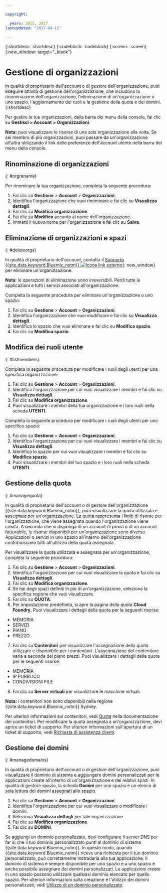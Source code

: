 ```yaml
---

copyright:

  years: 2015, 2017
lastupdated: "2017-04-11"

---
```


{:shortdesc: .shortdesc}
{:codeblock: .codeblock}
{:screen: .screen}
{:new_window: target="_blank"}

# Gestione di organizzazioni
In qualità di proprietario dell'account o di gestore dell'organizzazione, puoi eseguire attività di gestione dell'organizzazione, che includono la rinominazione dell'organizzazione, l'eliminazione di un'organizzazione o uno spazio, l'aggiornamento dei ruoli e la gestione della quota e dei domini.
{:shortdesc}

Per gestire le tue organizzazioni, dalla barra dei menu della console, fai clic su **Gestisci > Account > Organizzazioni**. 

**Nota:** puoi visualizzare le risorse di una sola organizzazione alla volta. Se sei membro di più organizzazioni, puoi passare da un'organizzazione all'altra utilizzando il link delle preferenze dell'account utente nella barra dei menu della console.

## Rinominazione di organizzazioni
{: #orgrename}

Per rinominare la tua organizzazione, completa la seguente procedura:
1. Fai clic su **Gestione** > **Account** > **Organizzazioni**.
2. Identifica l'organizzazione che vuoi rinominare e fai clic su **Visualizza dettagli**.
3. Fai clic su **Modifica organizzazione**.
4. Fai clic su **Modifica** accanto al nome dell'organizzazione.
5. Immetti il nuovo nome per l'organizzazione e fai clic su **Salva**.

## Eliminazione di organizzazioni e spazi
{: #deleteorgs}

In qualità di proprietario dell'account, contatta il [Supporto {{site.data.keyword.Bluemix_notm}} ![Icona link esterno](../icons/launch-glyph.svg)](http://ibm.biz/bluemixsupport){: new_window} per eliminare un'organizzazione.

**Nota**: le operazioni di eliminazione sono irreversibili. Perdi tutte le applicazioni e tutti i servizi associati all'organizzazione.

Completa la seguente procedura per eliminare un'organizzazione o uno spazio:
1. Fai clic su **Gestione** > **Account** > **Organizzazioni**.
2. Identifica l'organizzazione che vuoi modificare e fai clic su **Visualizza dettagli**.
3. Identifica lo spazio che vuoi eliminare e fai clic su **Modifica spazio**.
4. Fai clic su **Modifica spazio**.

## Modifica dei ruoli utente
{: #listmembers}

Completa la seguente procedura per modificare i ruoli degli utenti per una specifica organizzazione:
1. Fai clic su **Gestione** &gt; **Account** &gt; **Organizzazioni**.
2. Identifica l'organizzazione per cui vuoi visualizzare i membri e fai clic su **Visualizza dettagli**.
3. Fai clic su **Modifica organizzazione**.
4. Puoi visualizzare i membri della tua organizzazione e i loro ruoli nella scheda **UTENTI**.

Completa la seguente procedura per modificare i ruoli degli utenti per uno specifico spazio:
1. Fai clic su **Gestione** &gt; **Account** &gt; **Organizzazioni**.
2. Identifica l'organizzazione per cui vuoi visualizzare i membri e fai clic su **Visualizza dettagli**.
3. Identifica lo spazio per cui vuoi visualizzare i membri e fai clic su **Modifica spazio**.
4. Puoi visualizzare i membri del tuo spazio e i loro ruoli nella scheda **UTENTI**.

## Gestione della quota
{: #managequota}

In qualità di proprietario dell'account o di gestore dell'organizzazione {{site.data.keyword.Bluemix_notm}}, puoi visualizzare la quota utilizzata e assegnata per un'organizzazione. La quota rappresenta i limiti di risorse per l'organizzazione, che viene assegnata quando l'organizzazione viene creata. A seconda che si disponga di un account di prova o di un account fatturabile, le risorse disponibili per un'organizzazione sono diverse. Applicazioni o servizi in uno spazio all'interno dell'organizzazione contribuiscono tutti all'utilizzo della quota assegnata.

Per visualizzare la quota utilizzata e assegnata per un'organizzazione, completa la seguente procedura:
1. Fai clic su **Gestione** &gt; **Account** &gt; **Organizzazioni**.
2. Identifica l'organizzazione per cui vuoi visualizzare la quota e fai clic su **Visualizza dettagli**.
3. Fai clic su **Modifica organizzazione**.
4. Se hai degli spazi definiti in più di un'organizzazione, seleziona la specifica regione che vuoi visualizzare.
5. Fai clic su **QUOTA**. 
6. Per impostazione predefinita, si apre la pagina della quota **Cloud Foundry**. Puoi visualizzare i dettagli della quota per le seguenti risorse:
 * MEMORIA
 * SERVIZI
 * PIANO
 * PREZZO
7. Fai clic su **Contenitori** per visualizzare l'assegnazione della quota utilizzate e disponibile per i contenitori. L'assegnazione del contenitore varia a seconda del piano prezzi. Puoi visualizzare i dettagli della quota per le seguenti risorse:
 * MEMORIA
 * IP PUBBLICO
 * CONDIVISIONI FILE
8. Fai clic su **Server virtuali** per visualizzare le macchine virtuali.

**Nota:** i contenitori non sono disponibili nella regione {{site.data.keyword.Bluemix_notm}} Sydney. 

Per ulteriori informazioni sui contenitori, vedi [Quota](/docs/containers/container_planning.html#container_planning_quota) nella documentazione dei contenitori.
Per modificare la quota assegnata a un'organizzazione, devi aprire un ticket di supporto. Per ulteriori informazioni sull'apertura di un ticket di supporto, vedi [Richiesta di assistenza clienti](/docs/support/index.html#contacting-support). 

## Gestione dei domini
{: #managedomains}

In qualità di proprietario dell'account o di gestore dell'organizzazione, puoi visualizzare il dominio di sistema e aggiungere domini personalizzati per le applicazioni create all'interno di un'organizzazione e dei relativi spazi. In qualità di gestore spazio, la scheda **Domini** per uno spazio è un elenco di sola lettura dei domini assegnati allo spazio.

1. Fai clic su **Gestione** &gt; **Account** &gt; **Organizzazioni**.
2. Identifica l'organizzazione per cui vuoi visualizzare o modificare i domini.
3. Seleziona **Visualizza dettagli** per tale organizzazione.
4. Fai clic su **Modifica organizzazione**.
5. Fai clic su **DOMINI**.

Se aggiungi un dominio personalizzato, devi configurare il server DNS per far sì che il tuo dominio personalizzato punti al dominio di sistema {{site.data.keyword.Bluemix_notm}}. In questo modo, quando {{site.data.keyword.Bluemix_notm}} riceve una richiesta per il tuo dominio personalizzato, può correttamente instradarla alla tua applicazione. Il dominio di sistema è sempre disponibile per uno spazio e a uno spazio è anche possibile assegnare dei domini personalizzati. Le applicazioni create in uno spazio possono utilizzare qualsiasi dominio elencato per quello spazio. Per ulteriori informazioni sulla creazione e l'utilizzo dei domini personalizzati, vedi [Utilizzo di un dominio personalizzato](/docs/manageapps/updapps.html#domain).
